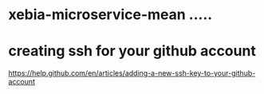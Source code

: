# xebia-microservice-mean .....

# creating ssh for your github account 
https://help.github.com/en/articles/adding-a-new-ssh-key-to-your-github-account
